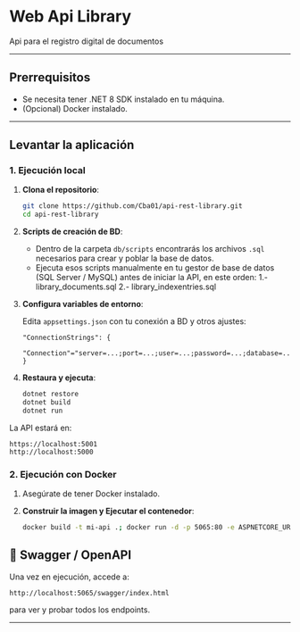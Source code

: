 # Web Api Library

Api para el registro digital de documentos

---

## Prerrequisitos

* Se necesita tener .NET 8 SDK instalado en tu máquina.
* (Opcional) Docker instalado.

---

## Levantar la aplicación

### 1. Ejecución local

1. **Clona el repositorio**:

   ```bash
   git clone https://github.com/Cba01/api-rest-library.git
   cd api-rest-library
   ```

2. **Scripts de creación de BD**:

   * Dentro de la carpeta `db/scripts` encontrarás los archivos `.sql` necesarios para crear y poblar la base de datos.
   * Ejecuta esos scripts manualmente en tu gestor de base de datos (SQL Server / MySQL) antes de iniciar la API, en este orden:
     1.- library_documents.sql
     2.- library_indexentries.sql

3. **Configura variables de entorno**:
   
   Edita `appsettings.json` con tu conexión a BD y otros ajustes:

   ```dotenv
   "ConnectionStrings": {
      "Connection"="server=...;port=...;user=...;password=...;database=..."
   }
   ```

5. **Restaura y ejecuta**:

   ```bash
   dotnet restore
   dotnet build
   dotnet run
   ```

La API estará en:

```
https://localhost:5001
http://localhost:5000
```

### 2. Ejecución con Docker

1. Asegúrate de tener Docker instalado.
2. **Construir la imagen y Ejecutar el contenedor**:

   ```bash
   docker build -t mi-api .; docker run -d -p 5065:80 -e ASPNETCORE_URLS='http://+:80' -e ASPNETCORE_ENVIRONMENT='Development' --name mi-api-container mi-api
   ```


## 📖 Swagger / OpenAPI

Una vez en ejecución, accede a:

```
http://localhost:5065/swagger/index.html
```

para ver y probar todos los endpoints.

---

